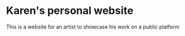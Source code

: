 # Karen's personal website

This is a website for an artist to showcase his work on a public platform
